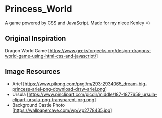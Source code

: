 # Princess_World
A game powered by CSS and JavaScript.  Made for my niece Kenley =)

## Original Inspiration
Dragon World Game [https://www.geeksforgeeks.org/design-dragons-world-game-using-html-css-and-javascript/]

## Image Resources
* Ariel [https://www.pikpng.com/pngl/m/293-2934065_dream-big-princess-ariel-png-download-draw-ariel.png]
* Ursula [https://www.pinclipart.com/picdir/middle/187-1877659_ursula-clipart-ursula-png-transparent-png.png]
* Background Castle Photo [https://wallpapercave.com/wp/wp2778435.jpg]


